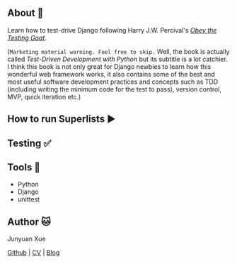 ## About :scroll:
Learn how to test-drive Django following Harry J.W. Percival's [_Obey the Testing Goat_](http://www.obeythetestinggoat.com/).

(`Marketing material warning. Feel free to skip.`
Well, the book is actually called _Test-Driven Development with Python_ but its subtitle is a lot catchier. I think this book is not only great for Django newbies to learn how this wonderful web framework works, it also contains some of the best and most useful software development practices and concepts such as TDD (including writing the minimum code for the test to pass), version control, MVP, quick iteration etc.)

## How to run Superlists :arrow_forward: 

## Testing :white_check_mark:

## Tools :wrench:
* Python
* Django
* unittest

## Author :cat:
Junyuan Xue

[Github](https://github.com/junyuanxue)
| [CV](https://github.com/junyuanxue/cv)
| [Blog](https://spinningcodes.wordpress.com/)
